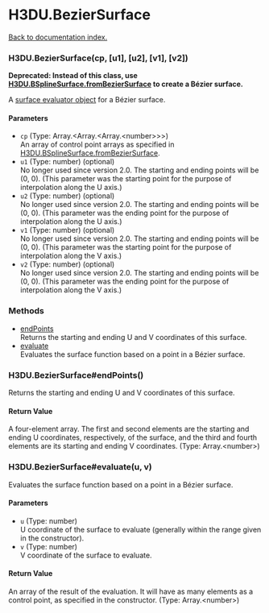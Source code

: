 # H3DU.BezierSurface

[Back to documentation index.](index.md)

 <a name='H3DU.BezierSurface'></a>
### H3DU.BezierSurface(cp, [u1], [u2], [v1], [v2])

<b>Deprecated: Instead of this class, use <a href="H3DU.BSplineSurface.md#H3DU.BSplineSurface.fromBezierSurface">H3DU.BSplineSurface.fromBezierSurface</a>
to create a B&eacute;zier surface.</b>

A <a href="H3DU.SurfaceEval.md#H3DU.SurfaceEval_vertex">surface evaluator object</a> for a B&eacute;zier surface.

#### Parameters

* `cp` (Type: Array.&lt;Array.&lt;Array.&lt;number>>>)<br>
    An array of control point arrays as specified in <a href="H3DU.BSplineSurface.md#H3DU.BSplineSurface.fromBezierSurface">H3DU.BSplineSurface.fromBezierSurface</a>.
* `u1` (Type: number) (optional)<br>
    No longer used since version 2.0. The starting and ending points will be (0, 0). (This parameter was the starting point for the purpose of interpolation along the U axis.)
* `u2` (Type: number) (optional)<br>
    No longer used since version 2.0. The starting and ending points will be (0, 0). (This parameter was the ending point for the purpose of interpolation along the U axis.)
* `v1` (Type: number) (optional)<br>
    No longer used since version 2.0. The starting and ending points will be (0, 0). (This parameter was the starting point for the purpose of interpolation along the V axis.)
* `v2` (Type: number) (optional)<br>
    No longer used since version 2.0. The starting and ending points will be (0, 0). (This parameter was the ending point for the purpose of interpolation along the V axis.)

### Methods

* [endPoints](#H3DU.BezierSurface_endPoints)<br>Returns the starting and ending U and V coordinates of this surface.
* [evaluate](#H3DU.BezierSurface_evaluate)<br>Evaluates the surface function based on a point
in a B&eacute;zier surface.

 <a name='H3DU.BezierSurface_endPoints'></a>
### H3DU.BezierSurface#endPoints()

Returns the starting and ending U and V coordinates of this surface.

#### Return Value

A four-element array. The first and second
elements are the starting and ending U coordinates, respectively, of the surface, and the third
and fourth elements are its starting and ending V coordinates. (Type: Array.&lt;number>)

 <a name='H3DU.BezierSurface_evaluate'></a>
### H3DU.BezierSurface#evaluate(u, v)

Evaluates the surface function based on a point
in a B&eacute;zier surface.

#### Parameters

* `u` (Type: number)<br>
    U coordinate of the surface to evaluate (generally within the range given in the constructor).
* `v` (Type: number)<br>
    V coordinate of the surface to evaluate.

#### Return Value

An array of the result of
the evaluation. It will have as many elements as a control point, as specified in the constructor. (Type: Array.&lt;number>)
